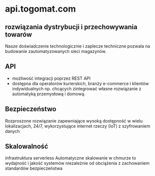 # api.togomat.com

## rozwiązania dystrybucji i przechowywania towarów

Nasze doświadczenie technologicznie i zaplecze techniczne pozwala na budowanie zautomatyzowanych sieci magazynów.

## API

+ możliwość integracji poprzez REST API
+ dostępna dla operatorów kurierskich, branży e-commerce i klientów indywidualnych np. chcących zintegrować własne rozwiązanie z automatyką przemysłową i domową.


## Bezpieczeństwo

Rozproszone rozwiązanie zapewniające wysoką dostępność w wielu lokalizacjach, 24/7, wykorzystujące internet rzeczy (IoT) z szyfrowaniem danych

## Skalowalność

infrastruktura serverless
Automatyczne skalowanie w chmurze to wydajność i jakość systemów niezależnie od obciążenia z zachowaniem standardów bezpieczeństwa
